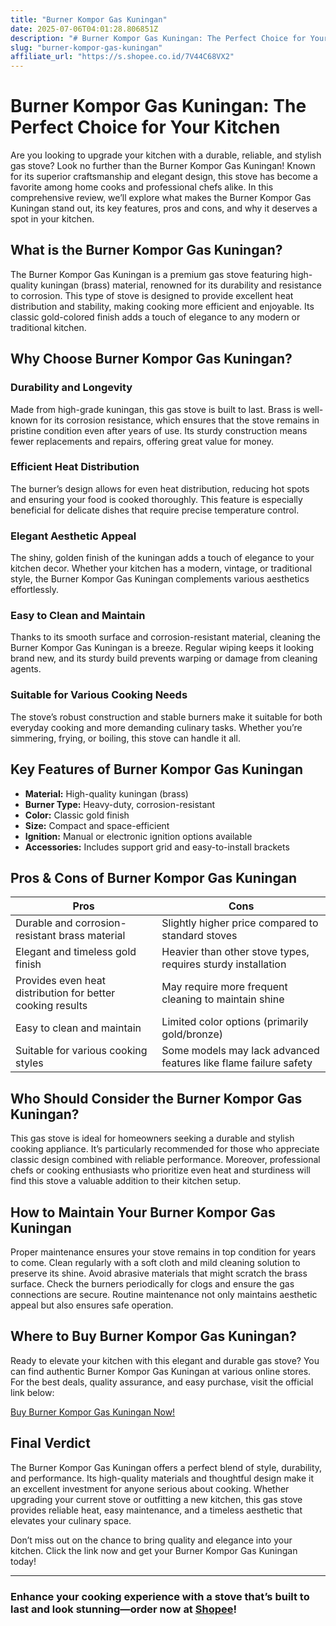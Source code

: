 ```yaml
---
title: "Burner Kompor Gas Kuningan"
date: 2025-07-06T04:01:28.806851Z
description: "# Burner Kompor Gas Kuningan: The Perfect Choice for Your Kitchen..."
slug: "burner-kompor-gas-kuningan"
affiliate_url: "https://s.shopee.co.id/7V44C68VX2"
---
```

# Burner Kompor Gas Kuningan: The Perfect Choice for Your Kitchen

Are you looking to upgrade your kitchen with a durable, reliable, and stylish gas stove? Look no further than the Burner Kompor Gas Kuningan! Known for its superior craftsmanship and elegant design, this stove has become a favorite among home cooks and professional chefs alike. In this comprehensive review, we’ll explore what makes the Burner Kompor Gas Kuningan stand out, its key features, pros and cons, and why it deserves a spot in your kitchen.

## What is the Burner Kompor Gas Kuningan?

The Burner Kompor Gas Kuningan is a premium gas stove featuring high-quality kuningan (brass) material, renowned for its durability and resistance to corrosion. This type of stove is designed to provide excellent heat distribution and stability, making cooking more efficient and enjoyable. Its classic gold-colored finish adds a touch of elegance to any modern or traditional kitchen.

## Why Choose Burner Kompor Gas Kuningan?

### Durability and Longevity

Made from high-grade kuningan, this gas stove is built to last. Brass is well-known for its corrosion resistance, which ensures that the stove remains in pristine condition even after years of use. Its sturdy construction means fewer replacements and repairs, offering great value for money.

### Efficient Heat Distribution

The burner’s design allows for even heat distribution, reducing hot spots and ensuring your food is cooked thoroughly. This feature is especially beneficial for delicate dishes that require precise temperature control.

### Elegant Aesthetic Appeal

The shiny, golden finish of the kuningan adds a touch of elegance to your kitchen decor. Whether your kitchen has a modern, vintage, or traditional style, the Burner Kompor Gas Kuningan complements various aesthetics effortlessly.

### Easy to Clean and Maintain

Thanks to its smooth surface and corrosion-resistant material, cleaning the Burner Kompor Gas Kuningan is a breeze. Regular wiping keeps it looking brand new, and its sturdy build prevents warping or damage from cleaning agents.

### Suitable for Various Cooking Needs

The stove’s robust construction and stable burners make it suitable for both everyday cooking and more demanding culinary tasks. Whether you’re simmering, frying, or boiling, this stove can handle it all.

## Key Features of Burner Kompor Gas Kuningan

- **Material:** High-quality kuningan (brass)
- **Burner Type:** Heavy-duty, corrosion-resistant
- **Color:** Classic gold finish
- **Size:** Compact and space-efficient
- **Ignition:** Manual or electronic ignition options available
- **Accessories:** Includes support grid and easy-to-install brackets

## Pros & Cons of Burner Kompor Gas Kuningan

| Pros | Cons |
| --- | --- |
| Durable and corrosion-resistant brass material | Slightly higher price compared to standard stoves |
| Elegant and timeless gold finish | Heavier than other stove types, requires sturdy installation |
| Provides even heat distribution for better cooking results | May require more frequent cleaning to maintain shine |
| Easy to clean and maintain | Limited color options (primarily gold/bronze) |
| Suitable for various cooking styles | Some models may lack advanced features like flame failure safety |

## Who Should Consider the Burner Kompor Gas Kuningan?

This gas stove is ideal for homeowners seeking a durable and stylish cooking appliance. It’s particularly recommended for those who appreciate classic design combined with reliable performance. Moreover, professional chefs or cooking enthusiasts who prioritize even heat and sturdiness will find this stove a valuable addition to their kitchen setup.

## How to Maintain Your Burner Kompor Gas Kuningan

Proper maintenance ensures your stove remains in top condition for years to come. Clean regularly with a soft cloth and mild cleaning solution to preserve its shine. Avoid abrasive materials that might scratch the brass surface. Check the burners periodically for clogs and ensure the gas connections are secure. Routine maintenance not only maintains aesthetic appeal but also ensures safe operation.

## Where to Buy Burner Kompor Gas Kuningan?

Ready to elevate your kitchen with this elegant and durable gas stove? You can find authentic Burner Kompor Gas Kuningan at various online stores. For the best deals, quality assurance, and easy purchase, visit the official link below:

[Buy Burner Kompor Gas Kuningan Now!](https://s.shopee.co.id/7V44C68VX2)

## Final Verdict

The Burner Kompor Gas Kuningan offers a perfect blend of style, durability, and performance. Its high-quality materials and thoughtful design make it an excellent investment for anyone serious about cooking. Whether upgrading your current stove or outfitting a new kitchen, this gas stove provides reliable heat, easy maintenance, and a timeless aesthetic that elevates your culinary space.

Don’t miss out on the chance to bring quality and elegance into your kitchen. Click the link now and get your Burner Kompor Gas Kuningan today!

---

### Enhance your cooking experience with a stove that’s built to last and look stunning—order now at [Shopee](https://s.shopee.co.id/7V44C68VX2)!